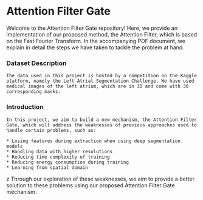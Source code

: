 # Attention Filter Gate

Welcome to the Attention Filter Gate repository! Here, we provide an implementation of our proposed method, the Attention Filter, which is based on the Fast Fourier Transform. In the accompanying PDF document, we explain in detail the steps we have taken to tackle the problem at hand.

### Dataset Description

    The data used in this project is hosted by a competition on the Kaggle platform, namely the Left Atrial Segmentation Challenge. We have used medical images of the left atrium, which are in 3D and come with 30 corresponding masks.

### Introduction

    In this project, we aim to build a new mechanism, the Attention Filter Gate, which will address the weaknesses of previous approaches used to handle certain problems, such as:

    * Losing features during extraction when using deep segmentation models
    * Handling data with higher resolutions
    * Reducing time complexity of training
    * Reducing energy consumption during training
    * Learning from spatial domain
z
Through our exploration of these weaknesses, we aim to provide a better solution to these problems using our proposed Attention Filter Gate mechanism.
